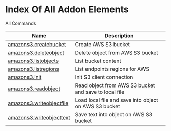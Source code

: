 # Index Of All Addon Elements


 All Commands

| Name | Description |
| ---- | ----------- |
| [amazons3.createbucket](Commands/CreateBucketCommand.md) | Create AWS S3 bucket |
| [amazons3.deleteobject](Commands/DeleteObjectCommand.md) | Delete object from AWS S3 bucket |
| [amazons3.listobjects](Commands/ListObjectsCommand.md) | List bucket content |
| [amazons3.listregions](Commands/ListRegionsCommand.md) | List endpoints regions for AWS |
| [amazons3.init](Commands/OpenCommand.md) | Init S3 client connection |
| [amazons3.readobject](Commands/ReadObjectCommand.md) | Read object from AWS S3 bucket and save to local file |
| [amazons3.writeobjectfile](Commands/WriteObjectFromFileCommand.md) | Load local file and save into object on AWS S3 bucket |
| [amazons3.writeobjecttext](Commands/WriteObjectFromTextCommand.md) | Save text into object on AWS S3 bucket |
